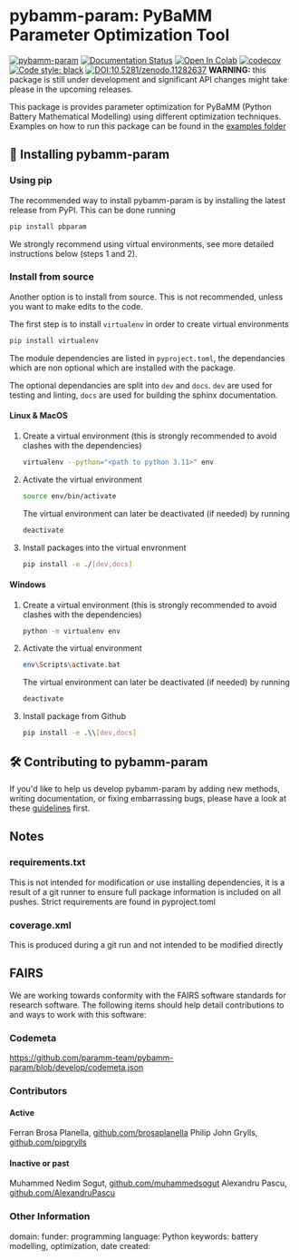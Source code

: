 # pybamm-param: PyBaMM Parameter Optimization Tool

[![pybamm-param](https://github.com/paramm-team/pybamm-param/actions/workflows/test_on_push.yml/badge.svg?branch=main)](https://github.com/paramm-team/pybamm-param/actions/workflows/test_on_push.yml)
[![Documentation Status](https://readthedocs.org/projects/pybamm-param/badge/?version=latest)](https://pybamm-param.readthedocs.io/en/latest/?badge=latest)
[![Open In Colab](https://colab.research.google.com/assets/colab-badge.svg)](https://colab.research.google.com/github/paramm-team)
[![codecov](https://codecov.io/gh/paramm-team/pybamm-param/branch/main/graph/badge.svg?token=CMFXMUU1SJ)](https://codecov.io/gh/paramm-team/pybamm-param)
[![Code style: black](https://img.shields.io/badge/code%20style-black-000000.svg)](https://github.com/psf/black)
[![DOI:10.5281/zenodo.11282637](https://zenodo.org/badge/DOI/10.5281/zenodo.11282638.svg)](https://doi.org/10.5281/zenodo.11282638)
**WARNING:** this package is still under development and significant API changes might take please in the upcoming releases.

This package is provides parameter optimization for PyBaMM (Python Battery Mathematical Modelling) using different optimization techniques. Examples on how to run this package can be found in the [examples folder](./examples)

## 🚀 Installing pybamm-param

### Using pip

The recommended way to install pybamm-param is by installing the latest release from PyPI. This can be done running

```bash
pip install pbparam
```

We strongly recommend using virtual environments, see more detailed instructions below (steps 1 and 2).

### Install from source

Another option is to install from source. This is not recommended, unless you want to make edits to the code.

The first step is to install `virtualenv` in order to create virtual environments

```bash
pip install virtualenv
```

The module dependencies are listed in `pyproject.toml`, the dependancies which are non optional which are installed with the package.

The optional dependancies are split into `dev` and `docs`. `dev` are used for testing and linting, `docs` are used for building the sphinx documentation.

#### Linux & MacOS

1. Create a virtual environment (this is strongly recommended to avoid clashes with the dependencies)

    ```bash
    virtualenv --python="<path to python 3.11>" env
    ```

2. Activate the virtual environment

    ```bash
    source env/bin/activate
    ```

    The virtual environment can later be deactivated (if needed) by running

    ```bash
    deactivate
    ```

3. Install packages into the virtual envronment

    ```bash
    pip install -e ./[dev,docs]
    ```

#### Windows

1. Create a virtual environment (this is strongly recommended to avoid clashes with the dependencies)

    ```bash
    python -m virtualenv env
    ```

2. Activate the virtual environment

    ```bash
    env\Scripts\activate.bat
    ```

    The virtual environment can later be deactivated (if needed) by running

    ```bash
    deactivate
    ```

3. Install package from Github

    ```bash
    pip install -e .\\[dev,docs]
    ```

## 🛠️ Contributing to pybamm-param

If you'd like to help us develop pybamm-param by adding new methods, writing documentation, or fixing embarrassing bugs, please have a look at these [guidelines](https://github.com/paramm-team/pybamm-param/blob/main/CONTRIBUTING.md) first.

## Notes

### requirements.txt

This is not intended for modification or use installing dependencies, it is a result of a git runner to ensure full package information is included on all pushes. Strict requirements are found in pyproject.toml

### coverage.xml

This is produced during a git run and not intended to be modified directly

## FAIRS

We are working towards conformity with the FAIRS software standards for research software.
The following items should help detail contributions to and ways to work with this software:

### Codemeta

https://github.com/paramm-team/pybamm-param/blob/develop/codemeta.json

### Contributors

#### Active

Ferran Brosa Planella, [github.com/brosaplanella](https://github.com/brosaplanella)
Philip John Grylls, [github.com/pipgrylls](https://github.com/pipgrylls)

#### Inactive or past

Muhammed Nedim Sogut, [github.com/muhammedsogut](https://github.com/muhammedsogut)
Alexandru Pascu, [github.com/AlexandruPascu](https://github.com/AlexandruPascu)

### Other Information

domain:
funder:
programming language: Python
keywords: battery modelling, optimization,
date created:
